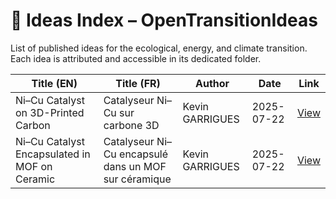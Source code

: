 # 🧠 Ideas Index – OpenTransitionIdeas

List of published ideas for the ecological, energy, and climate transition.  
Each idea is attributed and accessible in its dedicated folder.

| Title (EN) | Title (FR) | Author | Date | Link |
|------------|------------|--------|------|------|
| Ni–Cu Catalyst on 3D-Printed Carbon | Catalyseur Ni–Cu sur carbone 3D | Kevin GARRIGUES | 2025-07-22 | [View](./NiCu-carbon-3D/idee.md) |
| Ni–Cu Catalyst Encapsulated in MOF on Ceramic | Catalyseur Ni–Cu encapsulé dans un MOF sur céramique | Kevin GARRIGUES | 2025-07-22 | [View](./NiCu-MOF-ceramic/idee.md) |
